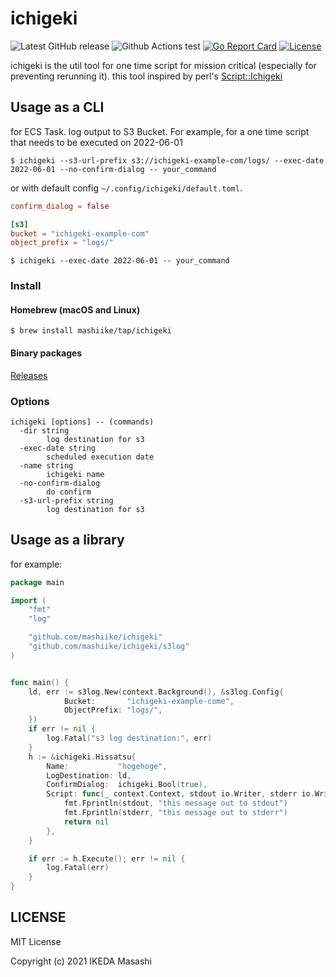 # ichigeki

![Latest GitHub release](https://img.shields.io/github/release/mashiike/ichigeki.svg)
![Github Actions test](https://github.com/mashiike/ichigeki/workflows/Test/badge.svg?branch=main)
[![Go Report Card](https://goreportcard.com/badge/mashiike/ichigeki)](https://goreportcard.com/report/mashiike/ichigeki)
[![License](https://img.shields.io/badge/license-MIT-blue.svg)](https://github.com/mashiike/ichigeki/blob/master/LICENSE)

ichigeki is the util tool for one time script for mission critical (especially for preventing rerunning it).
this tool inspired by perl's [Script::Ichigeki](https://github.com/Songmu/p5-Script-Ichigeki)

## Usage as a CLI 

for ECS Task. log output to S3 Bucket.
For example, for a one time script that needs to be executed on 2022-06-01
```shell
$ ichigeki --s3-url-prefix s3://ichigeki-example-com/logs/ --exec-date 2022-06-01 --no-confirm-dialog -- your_command
```

or with default config `~/.config/ichigeki/default.toml`.

```toml
confirm_dialog = false 

[s3]
bucket = "ichigeki-example-com"
object_prefix = "logs/"
```

```shell
$ ichigeki --exec-date 2022-06-01 -- your_command
```

### Install 
#### Homebrew (macOS and Linux)

```console
$ brew install mashiike/tap/ichigeki
```

#### Binary packages

[Releases](https://github.com/mashiike/ichigeki/releases)

### Options

```shell
ichigeki [options] -- (commands)
  -dir string
        log destination for s3
  -exec-date string
        scheduled execution date
  -name string
        ichigeki name
  -no-confirm-dialog
        do confirm
  -s3-url-prefix string
        log destination for s3
```
## Usage as a library

for example:

```go
package main

import (
    "fmt"
    "log"

	"github.com/mashiike/ichigeki"
	"github.com/mashiike/ichigeki/s3log"
)


func main() {
    ld, err := s3log.New(context.Background(), &s3log.Config{
			Bucket:       "ichigeki-example-come",
			ObjectPrefix: "logs/",
	})
	if err != nil {
		log.Fatal("s3 log destination:", err)
	}
	h := &ichigeki.Hissatsu{
		Name:           "hogehoge",
		LogDestination: ld,
		ConfirmDialog:  ichigeki.Bool(true),
		Script: func(_ context.Context, stdout io.Writer, stderr io.Writer) error {
            fmt.Fprintln(stdout, "this message out to stdout") 
            fmt.Fprintln(stderr, "this message out to stderr") 
			return nil 
		},
	}

	if err := h.Execute(); err != nil {
		log.Fatal(err)
	}
}
```

## LICENSE

MIT License

Copyright (c) 2021 IKEDA Masashi
